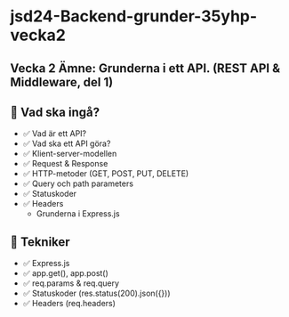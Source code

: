 # jsd24-Backend-grunder-35yhp-vecka2
## Vecka 2 Ämne: Grunderna i ett API. (REST API &amp; Middleware, del 1)

## 📌 Vad ska ingå?
* ✅ Vad är ett API?
* ✅ Vad ska ett API göra?
* ✅ Klient-server-modellen
* ✅ Request & Response
* ✅ HTTP-metoder (GET, POST, PUT, DELETE)
* ✅ Query och path parameters
* ✅ Statuskoder
* ✅ Headers
  - Grunderna i Express.js

## 📌 Tekniker
* ✅ Express.js
* ✅ app.get(), app.post()
* ✅ req.params & req.query
* ✅ Statuskoder (res.status(200).json({}))
* ✅ Headers (req.headers)
